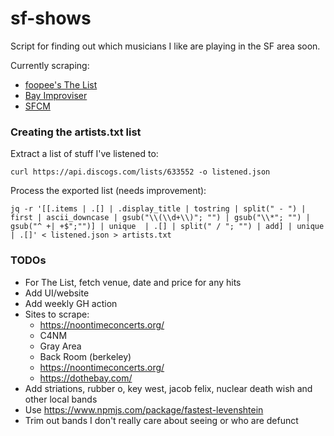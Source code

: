# sf-shows

Script for finding out which musicians I like are playing in the SF area soon.

Currently scraping:

- [foopee's The List](http://www.foopee.com/punk/the-list/)
- [Bay Improviser](https://www.bayimproviser.com/calendar.aspx)
- [SFCM](https://sfcm.edu/performance-calendar)

### Creating the artists.txt list

Extract a list of stuff I've listened to:

```
curl https://api.discogs.com/lists/633552 -o listened.json
```

Process the exported list (needs improvement):

```
jq -r '[[.items | .[] | .display_title | tostring | split(" - ") | first | ascii_downcase | gsub("\\(\\d+\\)"; "") | gsub("\\*"; "") | gsub("^ +| +$";"")] | unique  | .[] | split(" / "; "") | add] | unique | .[]' < listened.json > artists.txt
```

### TODOs

- For The List, fetch venue, date and price for any hits
- Add UI/website
- Add weekly GH action
- Sites to scrape:
  - https://noontimeconcerts.org/
  - C4NM
  - Gray Area
  - Back Room (berkeley)
  - https://noontimeconcerts.org/
  - https://dothebay.com/
- Add striations, rubber o, key west, jacob felix, nuclear death wish and other local bands
- Use https://www.npmjs.com/package/fastest-levenshtein
- Trim out bands I don't really care about seeing or who are defunct
